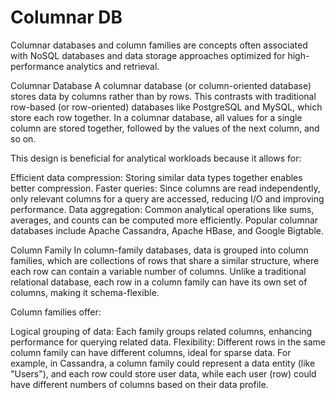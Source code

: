 # Columnar DB

Columnar databases and column families are concepts often associated with NoSQL databases and data storage approaches optimized for high-performance analytics and retrieval.

Columnar Database
A columnar database (or column-oriented database) stores data by columns rather than by rows. This contrasts with traditional row-based (or row-oriented) databases like PostgreSQL and MySQL, which store each row together. In a columnar database, all values for a single column are stored together, followed by the values of the next column, and so on.

This design is beneficial for analytical workloads because it allows for:

Efficient data compression: Storing similar data types together enables better compression.
Faster queries: Since columns are read independently, only relevant columns for a query are accessed, reducing I/O and improving performance.
Data aggregation: Common analytical operations like sums, averages, and counts can be computed more efficiently.
Popular columnar databases include Apache Cassandra, Apache HBase, and Google Bigtable.

Column Family
In column-family databases, data is grouped into column families, which are collections of rows that share a similar structure, where each row can contain a variable number of columns. Unlike a traditional relational database, each row in a column family can have its own set of columns, making it schema-flexible.

Column families offer:

Logical grouping of data: Each family groups related columns, enhancing performance for querying related data.
Flexibility: Different rows in the same column family can have different columns, ideal for sparse data.
For example, in Cassandra, a column family could represent a data entity (like "Users"), and each row could store user data, while each user (row) could have different numbers of columns based on their data profile.